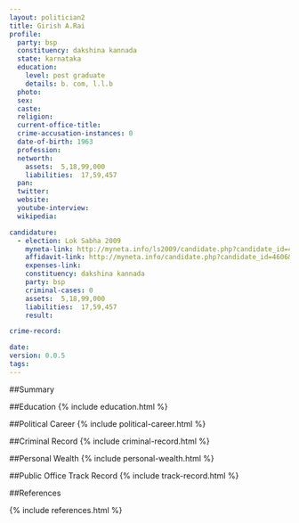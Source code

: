 ```yaml
---
layout: politician2
title: Girish A.Rai
profile: 
  party: bsp
  constituency: dakshina kannada
  state: karnataka
  education: 
    level: post graduate
    details: b. com, l.l.b
  photo: 
  sex: 
  caste: 
  religion: 
  current-office-title: 
  crime-accusation-instances: 0
  date-of-birth: 1963
  profession: 
  networth: 
    assets:  5,18,99,000
    liabilities:  17,59,457
  pan: 
  twitter: 
  website: 
  youtube-interview: 
  wikipedia: 

candidature: 
  - election: Lok Sabha 2009
    myneta-link: http://myneta.info/ls2009/candidate.php?candidate_id=4606
    affidavit-link: http://myneta.info/candidate.php?candidate_id=4606&scan=original
    expenses-link: 
    constituency: dakshina kannada 
    party: bsp
    criminal-cases: 0
    assets:  5,18,99,000
    liabilities:  17,59,457
    result:  

crime-record: 

date: 
version: 0.0.5
tags: 
---
```

##Summary


##Education
{% include education.html %}


##Political Career
{% include political-career.html %}


##Criminal Record
{% include criminal-record.html %}


##Personal Wealth
{% include personal-wealth.html %}


##Public Office Track Record
{% include track-record.html %}


##References


{% include references.html %}